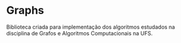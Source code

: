 # Graphs

Biblioteca criada para implementação dos algoritmos estudados na disciplina de Grafos e Algoritmos Computacionais na UFS.

